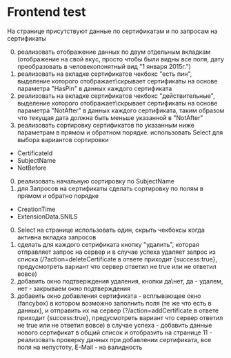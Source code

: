 # Frontend test
На странице присутствуют данные по сертификатам и по запросам на сертификаты

0. реализовать отображение данных по двум отдельным вкладкам (отображение на свой вкус, просто чтобы были видны все поля, дату преобразовать в человекопонятный вид "1 января 2015г.")
0. реализовать на вкладке сертификатов чекбокс "есть пин", выделение которого отображает\скрывает сертификаты на основе параметра "HasPin" в данных каждого сертификата
0. реализовать на вкладке сертификатов чекбокс "действительные", выделение которого  отображает\скрывает сертификаты на основе параметра "NotAfter" в данных каждого сертификата, таким образом что текущая дата должна быть меньше указанной в "NotAfter"
0. реализовать сортировку сертификатов по указанным ниже параметрам в прямом и обратном порядке. использовать Select для выбора вариантов сортировки
  * CertificateId
  * SubjectName
  * NotBefore

0. реализовать начальную сортировку по SubjectName
0. для Запросов на сертификаты сделать сортировку по полям в прямом и обратно порядке
  * CreationTime
  * ExtensionData.SNILS

0. Select на странице использовать один, скрыть чекбоксы когда активна вкладка запросов
0. сделать для каждого сетрификата кнопку "удалить", которая отправляет запрос на сервер и в случае успеха удаляет запрос из списка (/?action=deleteCertificate в ответе приходит {success:true}, предусмотреть вариант что сервер ответил не true или не ответил вовсе)
0. добавить окно подтверждения удаления, кнопки да\нет, да - удалем, нет - закрываем окно подтверждения
0. добавить окно добавления сертификата - всплывающее окно (fancybox) в котором возможно заполнить поля (те же что есть в данных), и отправить их на сервер (?/action=addCertificate в ответе приходит {success:true}, предусмотреть вариант что сервер ответил не true или не ответил вовсе) в случае успеха - добавить данные нового сертификат в общий список и отобразить на странице
11 - реализовать проверку данных при добавлении сертификата, все поля на непустоту, E-Mail - на валидность

